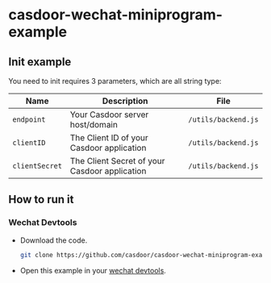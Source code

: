 # casdoor-wechat-miniprogram-example

## Init example

You need to init requires 3 parameters, which are all string type:

| Name         | Description                                                                                             | File                  |
| ------------ | ------------------------------------------------------------------------------------------------------- | --------------------- |
| `endpoint`   | Your Casdoor server host/domain                                                                         | `/utils/backend.js` |
| `clientID`   | The Client ID of your Casdoor application                                                               | `/utils/backend.js` |
| `clientSecret` | The Client Secret of your Casdoor application | `/utils/backend.js` |

## How to run it

### Wechat Devtools

- Download the code.

    ```bash
    git clone https://github.com/casdoor/casdoor-wechat-miniprogram-example.git
    ```

- Open this example in your [wechat devtools](https://developers.weixin.qq.com/miniprogram/en/dev/devtools/download.html).